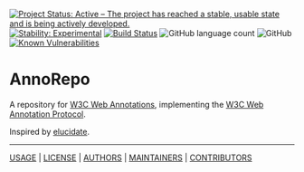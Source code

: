 [![Project Status: Active – The project has reached a stable, usable state and is being actively developed.](https://www.repostatus.org/badges/latest/active.svg)](https://www.repostatus.org/#active)
[![Stability: Experimental](https://masterminds.github.io/stability/experimental.svg)](https://masterminds.github.io/stability/experimental.html)
[![Build Status](https://github.com/HuygensING/hyper-collate/workflows/tests/badge.svg)](https://github.com/knaw-huc/annorepo/actions)
![GitHub language count](https://img.shields.io/github/languages/count/knaw-huc/annorepo)
![GitHub](https://img.shields.io/github/license/knaw-huc/annorepo)
[![Known Vulnerabilities](https://snyk.io/test/github/knaw-huc/annorepo/badge.svg)](https://snyk.io/test/github/knaw-huc/annorepo)

[//]: # (![Swagger Validator]&#40;https://img.shields.io/swagger/valid/3.0?specUrl=https%3A%2F%2Fraw.githubusercontent.com%2Fknaw-huc%2Fannorepo%2Fmain%2Fdocs%2Fswagger.json&#41;)

[//]: # (![GitHub tag &#40;latest by date&#41;]&#40;https://img.shields.io/github/v/tag/knaw-huc/annorepo&#41;)

# AnnoRepo

A repository for [W3C Web Annotations](https://www.w3.org/TR/annotation-model/), implementing
the [W3C Web Annotation Protocol](https://www.w3.org/TR/annotation-protocol/).

Inspired by [elucidate](https://github.com/dlcs/elucidate-server).

----

[USAGE](docs/usage.md) |
[LICENSE](LICENSE) |
[AUTHORS](AUTHORS) |
[MAINTAINERS](MAINTAINERS) |
[CONTRIBUTORS](CONTRIBUTORS)